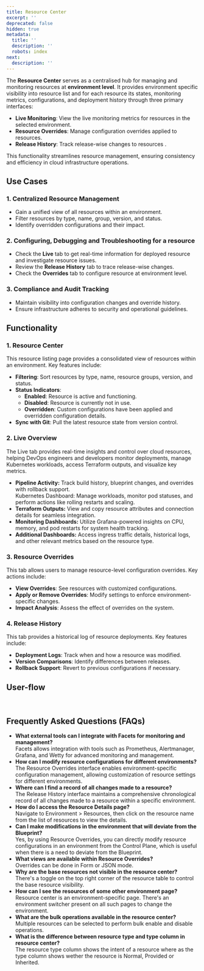 ```yaml
---
title: Resource Center
excerpt: ''
deprecated: false
hidden: true
metadata:
  title: ''
  description: ''
  robots: index
next:
  description: ''
---
```

The **Resource Center** serves as a centralised hub for managing and monitoring resources at **environment level**. It provides environment specific visibility into resource list and for each resource its states, monitoring metrics, configurations, and deployment history through three primary interfaces:

* **Live Monitoring**: View the live monitoring metrics for resources in the selected environment.
* **Resource Overrides**: Manage configuration overrides applied to resources.
* **Release History**: Track release-wise changes to resources .

This functionality streamlines resource management, ensuring consistency and efficiency in cloud infrastructure operations.

## Use Cases

### 1. Centralized Resource Management

* Gain a unified view of all resources within an environment.
* Filter resources by type, name, group, version, and status.
* Identify overridden configurations and their impact.

### 2. Configuring, Debugging and Troubleshooting for a resource

* Check the **Live** tab to get real-time information for deployed resource and investigate resource issues.
* Review the **Release History** tab to trace release-wise changes.
* Check the **Overrides** tab to configure resource at environment level.

### 3. Compliance and Audit Tracking

* Maintain visibility into configuration changes and override history.
* Ensure infrastructure adheres to security and operational guidelines.

## Functionality

### 1. Resource Center

This resource listing page provides a consolidated view of resources within an environment. Key features include:

* **Filtering**: Sort resources by type, name, resource groups, version, and status.
* **Status Indicators**:
  * **Enabled**: Resource is active and functioning.
  * **Disabled**: Resource is currently not in use.
  * **Overridden**: Custom configurations have been applied and overridden configuration details.
* **Sync with Git**: Pull the latest resource state from version control.

### 2. Live Overview

The Live tab provides real-time insights and control over cloud resources, helping DevOps engineers and developers monitor deployments, manage Kubernetes workloads, access Terraform outputs, and visualize key metrics.

* **Pipeline Activity:** Track build history, blueprint changes, and overrides with rollback support.\
  Kubernetes Dashboard: Manage workloads, monitor pod statuses, and perform actions like rolling restarts and scaling.
* **Terraform Outputs:** View and copy resource attributes and connection details for seamless integration.
* **Monitoring Dashboards:** Utilize Grafana-powered insights on CPU, memory, and pod restarts for system health tracking.
* **Additional Dashboards:** Access ingress traffic details, historical logs, and other relevant metrics based on the resource type.

### 3. Resource Overrides

This tab allows users to manage resource-level configuration overrides. Key actions include:

* **View Overrides**: See resources with customized configurations.
* **Apply or Remove Overrides**: Modify settings to enforce environment-specific changes.
* **Impact Analysis**: Assess the effect of overrides on the system.

### 4. Release History

This tab provides a historical log of resource deployments. Key features include:

* **Deployment Logs**: Track when and how a resource was modified.
* **Version Comparisons**: Identify differences between releases.
* **Rollback Support**: Revert to previous configurations if necessary.

## User-flow

<Embed url="https://app.storylane.io/demo/8kfmjpyr63tx" title="Resource Center" favicon="https://app.storylane.io/favicon.ico" image="https://app-pages.storylane.io/company/company_8c4ce947-95e7-4f47-ab9c-89edf23fd0e3/project/project_380d520f-671c-4bb7-8a35-79bdf77e71b5/preview.gif" provider="app.storylane.io" href="https://app.storylane.io/demo/8kfmjpyr63tx" typeOfEmbed="jsfiddle" html="%3Ciframe%20class%3D%22embedly-embed%22%20src%3D%22%2F%2Fcdn.embedly.com%2Fwidgets%2Fmedia.html%3Fsrc%3Dhttps%253A%252F%252Fapp.storylane.io%252Fdemo%252F8kfmjpyr63tx%26display_name%3DStorylane%26url%3Dhttps%253A%252F%252Fapp.storylane.io%252Fdemo%252F8kfmjpyr63tx%26image%3Dhttps%253A%252F%252Fapp-pages.storylane.io%252Fcompany%252Fcompany_8c4ce947-95e7-4f47-ab9c-89edf23fd0e3%252Fproject%252Fproject_380d520f-671c-4bb7-8a35-79bdf77e71b5%252Fpreview.gif%26type%3Dtext%252Fhtml%26schema%3Dstorylane%22%20width%3D%22750%22%20height%3D%22431%22%20scrolling%3D%22no%22%20title%3D%22Storylane%20embed%22%20frameborder%3D%220%22%20allow%3D%22autoplay%3B%20fullscreen%3B%20encrypted-media%3B%20picture-in-picture%3B%22%20allowfullscreen%3D%22true%22%3E%3C%2Fiframe%3E" />

<br />

## Frequently Asked Questions (FAQs)

* **What external tools can I integrate with Facets for monitoring and management?**\
  Facets allows integration with tools such as Prometheus, Alertmanager, Grafana, and Wetty for advanced monitoring and management.
* **How can I modify resource configurations for different environments?**\
  The Resource Overrides interface enables environment-specific configuration management, allowing customization of resource settings for different environments.
* **Where can I find a record of all changes made to a resource?**\
  The Release History interface maintains a comprehensive chronological record of all changes made to a resource within a specific environment. 
* **How do I access the Resource Details page?**\
  Navigate to Environment > Resources, then click on the resource name from the list of resources to view the details.
* **Can I make modifications in the environment that will deviate from the Blueprint?**\
  Yes, by using Resource Overrides, you can directly modify resource configurations in an environment from the Control Plane, which is useful when there is a need to deviate from the Blueprint.
* **What views are available within Resource Overrides?**\
  Overrides can be done in Form or JSON mode.
* **Why are the base resources not visible in the resource center?**\
  There's a toggle on the top right corner of the resource table to control the base resource visibility.
* **How can I see the resources of some other environment page?**\
  Resource center is an environment-specific page. There's an environment switcher present on all such pages to change the environment.
* **What are the bulk operations available in the resource center?**\
  Multiple resources can be selected to perform bulk enable and disable operations.
* **What is the difference between resource type and type column in resource center?**\
  The resource type column shows the intent of a resource where as the type column shows wether the resource is Normal, Provided or Inherited.
